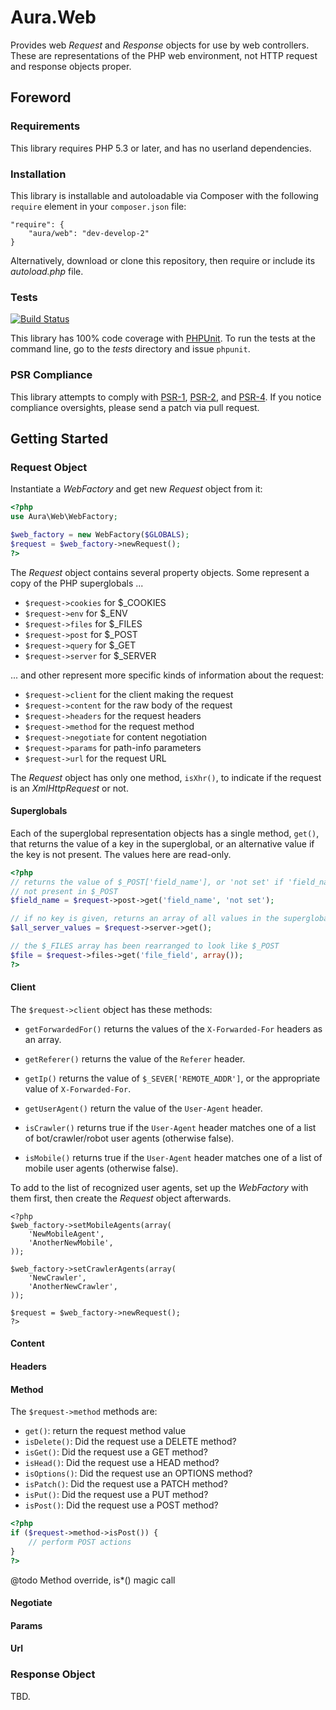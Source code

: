 # Aura.Web

Provides web _Request_ and _Response_ objects for use by web controllers.
These are representations of the PHP web environment, not HTTP request and
response objects proper.

## Foreword

### Requirements

This library requires PHP 5.3 or later, and has no userland dependencies.

### Installation

This library is installable and autoloadable via Composer with the following
`require` element in your `composer.json` file:

    "require": {
        "aura/web": "dev-develop-2"
    }
    
Alternatively, download or clone this repository, then require or include its
_autoload.php_ file.

### Tests

[![Build Status](https://travis-ci.org/auraphp/Aura.Web.png?branch=develop-2)](https://travis-ci.org/auraphp/Aura.Web)

This library has 100% code coverage with [PHPUnit][]. To run the tests at the
command line, go to the _tests_ directory and issue `phpunit`.

[phpunit]: http://phpunit.de/manual/

### PSR Compliance

This library attempts to comply with [PSR-1][], [PSR-2][], and [PSR-4][]. If
you notice compliance oversights, please send a patch via pull request.

[PSR-1]: https://github.com/php-fig/fig-standards/blob/master/accepted/PSR-1-basic-coding-standard.md
[PSR-2]: https://github.com/php-fig/fig-standards/blob/master/accepted/PSR-2-coding-style-guide.md
[PSR-4]: https://github.com/php-fig/fig-standards/blob/master/accepted/PSR-4-autoloader.md


## Getting Started

### Request Object

Instantiate a _WebFactory_ and get new _Request_ object from it:

```php
<?php
use Aura\Web\WebFactory;

$web_factory = new WebFactory($GLOBALS);
$request = $web_factory->newRequest();
?>
```

The _Request_ object contains several property objects. Some represent a copy
of the PHP superglobals ...

- `$request->cookies` for $_COOKIES
- `$request->env` for $_ENV
- `$request->files` for $_FILES
- `$request->post` for $_POST
- `$request->query` for $_GET
- `$request->server` for $_SERVER

... and other represent more specific kinds of information about the request:

- `$request->client` for the client making the request
- `$request->content` for the raw body of the request
- `$request->headers` for the request headers
- `$request->method` for the request method
- `$request->negotiate` for content negotiation
- `$request->params` for path-info parameters
- `$request->url` for the request URL

The _Request_ object has only one method, `isXhr()`, to indicate if the
request is an _XmlHttpRequest_ or not.

#### Superglobals

Each of the superglobal representation objects has a single method, `get()`,
that returns the value of a key in the superglobal, or an alternative value
if the key is not present.  The values here are read-only.

```php
<?php
// returns the value of $_POST['field_name'], or 'not set' if 'field_name' is
// not present in $_POST
$field_name = $request->post->get('field_name', 'not set');

// if no key is given, returns an array of all values in the superglobal
$all_server_values = $request->server->get();

// the $_FILES array has been rearranged to look like $_POST
$file = $request->files->get('file_field', array());
?>
```
#### Client

The `$request->client` object has these methods:

- `getForwardedFor()` returns the values of the `X-Forwarded-For` headers as
  an array.

- `getReferer()` returns the value of the `Referer` header.

- `getIp()` returns the value of `$_SEVER['REMOTE_ADDR']`, or the appropriate
  value of `X-Forwarded-For`.

- `getUserAgent()` return the value of the `User-Agent` header.

- `isCrawler()` returns true if the `User-Agent` header matches one of a list
  of bot/crawler/robot user agents (otherwise false).
  
- `isMobile()` returns true if the `User-Agent` header matches one of a list
  of mobile user agents (otherwise false).

To add to the list of recognized user agents, set up the _WebFactory_ with
them first, then create the _Request_ object afterwards.

```
<?php
$web_factory->setMobileAgents(array(
    'NewMobileAgent',
    'AnotherNewMobile',
));

$web_factory->setCrawlerAgents(array(
    'NewCrawler',
    'AnotherNewCrawler',
));

$request = $web_factory->newRequest();
?>
```

#### Content

#### Headers

#### Method

The `$request->method` methods are:

- `get()`: return the request method value
- `isDelete()`: Did the request use a DELETE method?
- `isGet()`: Did the request use a GET method?
- `isHead()`: Did the request use a HEAD method?
- `isOptions()`: Did the request use an OPTIONS method?
- `isPatch()`: Did the request use a PATCH method?
- `isPut()`: Did the request use a PUT method?
- `isPost()`: Did the request use a POST method?

```php
<?php
if ($request->method->isPost()) {
    // perform POST actions
}
?>
```

@todo Method override, is*() magic call

#### Negotiate

#### Params

#### Url

### Response Object

TBD.
